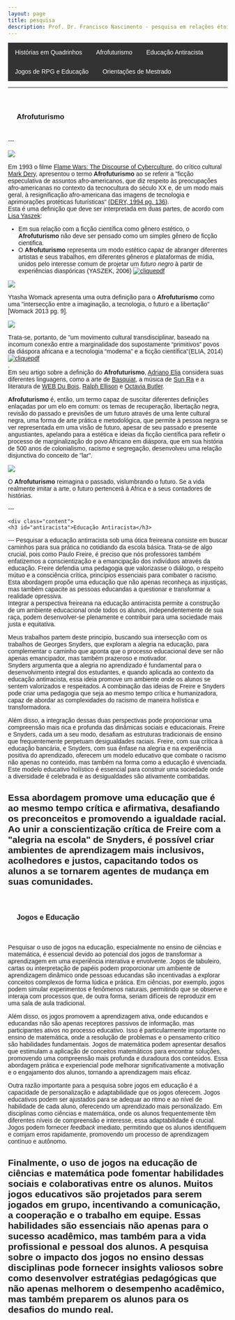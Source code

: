```yaml
---
layout: page
title: pesquisa
description: Prof. Dr. Francisco Nascimento - pesquisa em relações étnico-raciais e afrofuturismo ensino de ciências e educação Histórias em Quadrinhos de Super-Heróis e Impacto Cultural no Ensino de Ciências no Ensino de Física Jogos de RPG e Educação e Ensino de Ciências e Ensino de Física
---
```

<html lang="pt-BR">
<head>
    <meta charset="UTF-8">
    <meta name="viewport" content="width=device-width, initial-scale=1.0">
    <title>Menu de Navegação</title>
    <style>
        body {
            font-family: Arial, sans-serif;
        }
        .menu {
            background-color: #333;
            overflow: hidden;
        }
        .menu a {
            float: left;
            display: block;
            color: white;
            text-align: center;
            padding: 14px 16px;
            text-decoration: none;
        }
        .menu a:hover {
            background-color: #ddd;
            color: black;
        }
        .content {
            padding: 20px;
        }
    </style>
</head>
<body>

<div class="menu">
    <a href="#hq">Histórias em Quadrinhos</a>
    <a href="#afrofuturismo">Afrofuturismo</a>
    <a href="#antiracista">Educação Antiracista</a>
    <a href="#jogos">Jogos de RPG e Educação</a>
    <a href="#orientador"> Orientações de Mestrado</a>
</div>
<p>
<p>

---
<p>
<div class="content">
    <h3 id="afrofuturismo">Afrofuturismo</h3>
    </div>
---
<p>
<img src="https://itxesco.github.io/assets/figuras/afro/afro_revolt.jpg">

<p>
Em 1993 o filme <a href="(https://www.wired.com/1995/01/flame-wars/">Flame Wars: The Discourse of Cyberculture</a>, do crítico cultural <a href="https://en.wikipedia.org/wiki/Mark_Dery">Mark Dery</a>, apresentou o termo <strong>Afrofuturismo</strong>  ao se referir a "ficção especulativa de assuntos afro-americanos, que diz respeito às preocupações afro-americanas no contexto da tecnocultura do século XX e, de um modo mais geral, à resignificação afro-americana das imagens de tecnologia e aprimorações protéticas futurísticas" <a href="https://www.jstor.org/stable/20719430?seq=1">(DERY, 1994 pg. 136)</a>.   <br />
Esta é uma definição que deve ser interpretada em duas partes, de acordo com <a href="https://www.iac.gatech.edu/people/faculty/yaszek">Lisa Yaszek</a>:  <br />

 - Em sua relação com a ficção científica como gênero estético, o <strong>Afrofuturismo</strong> não deve ser pensado como um simples gênero de ficção cientifica.<br />
 - O <strong>Afrofuturismo</strong> representa um modo estético capaz de abranger diferentes artistas e seus trabalhos, em diferentes gêneros e plataformas de mídia, unidos pelo  interesse comum de projetar um <i>futuro negro</i> à partir de experiências diaspóricas (YASZEK, 2006) <a href="https://itxesco.github.io/assets/afrofuturismo/Afrofuturism_science_fiction_and_the_his.pdf"><img src="https://itxesco.github.io/imagens/icones/icons16/pdf-icon.png" alt=clique para baixar>pdf</a><br />

<a href="(https://www.chicagoreviewpress.com/afrofuturism-products-9781613747964.php"><img src="https://itxesco.github.io/assets/figuras/afro/milestone.jpg"></a>
<br />
<p>
Ytasha Womack apresenta uma outra definição para o <strong>Afrofuturismo</strong>  como uma "intersecção entre a imaginação, a tecnologia, o futuro e a libertação" [Womack 2013 pg. 9].
<p>
<img src="https://itxesco.github.io/assets/figuras/afro/capa_afrofuturismo.jpg">
<p>
Trata-se, portanto, de "um movimento cultural transdisciplinar, baseado na incomum conexão  entre a marginalidade dos supostamente “primitivos” povos da diáspora africana e a tecnologia “moderna” e a ficção científica"(ELIA, 2014) <a href="https://itxesco.github.io/assets/afrofuturismo/The_Languages_of_Afrofuturism.pdf"><img src="https://itxesco.github.io/imagens/icones/icons16/pdf-icon.png" alt=clique para baixar>pdf</a><br />.  
<br />
Em seu artigo sobre a definição do <strong>Afrofuturismo</strong>, <a href="https://host.uniroma3.it/docenti/elia/">Adriano Elia</a> considera suas diferentes linguagens, como a arte de <a href="https://www.guiadasartes.com.br/jean-michel-basquiat/biografia">Basquiat</a>, a música de <a href="http://www.sunraarkestra.com">Sun Ra</a> e a literatura de <a href="https://en.wikipedia.org/wiki/W._E._B._Du_Bois">WEB Du Bois</a>, <a href="https://en.wikipedia.org/wiki/Ralph_Ellison"> Ralph Ellison</a> e <a href="https://en.wikipedia.org/wiki/Octavia_E._Butler"> Octavia Butler</a>. <br />  

<strong>Afrofuturismo</strong> é, então, um termo capaz de suscitar diferentes definições enlaçadas por um elo em comum: os temas de recuperação, libertação negra,  revisão do passado e previsões de um futuro através de uma lente cultural negra, uma forma de arte prática e metodológica, que permite à pessoa negra se ver representada em uma visão de futuro, apesar de seu passado e presente angustiantes,  apelando para a estética e ideias da ficção científica para refletir o processo de marginalização do povo Africano em diáspora, que em sua história de 500 anos de colonialismo, racismo e segregação, desenvolveu uma relação disjunctiva do conceito de "lar".

<img src="https://itxesco.github.io/assets/figuras/afro/blackpanther.jpg">
<p>
O <strong>Afrofuturismo</strong> reimagina o passado, vislumbrando o futuro. Se a vida realmente imitar a arte, o futuro pertencerá à Africa e a seus contadores de histórias.


<p>
---

    <div class="content">
    <h3 id="antiracista">Educação Antiracista</h3>
</div>
<p>
---
Pesquisar a educação antirracista sob uma ótica freireana consiste em buscar caminhos para sua prática no cotidiando da escola básica. Trata-se de algo crucial, pois  como Paulo Freire, é preciso que nós professores também enfatizemos a conscientização e a emancipação dos indivíduos através da educação. Freire defendia uma pedagogia que valorizasse o diálogo, o respeito mútuo e a consciência crítica, princípios essenciais para combater o racismo. Esta abordagem propõe uma educação que não apenas reconheça as injustiças, mas também capacite as pessoas educandas a questionar e transformar a realidade opressiva.<br /> Integrar a perspectiva freireana na educação antirracista permite a construção de um ambiente educacional onde todos os alunos, independentemente de sua raça, podem desenvolver-se plenamente e contribuir para uma sociedade mais justa e equitativa.<br />

Meus trabalhos partem deste principio, buscando sua intersecção com os trabalhos de Georges Snyders, que exploram a alegria na educação, para complementar o caminho que  aponta que o processo educacional deve ser não apenas emancipador, mas também prazeroso e motivador.<br /> Snyders argumenta que a alegria no aprendizado é fundamental para o desenvolvimento integral dos estudantes, e quando aplicada ao contexto da educação antirracista, essa ideia promove um ambiente onde os alunos se sentem valorizados e respeitados. A combinação das ideias de Freire e Snyders pode criar uma pedagogia que seja ao mesmo tempo crítica e humanizadora, capaz de abordar as complexidades do racismo de maneira holística e transformadora.<br />

Além disso, a integração dessas duas perspectivas pode proporcionar uma compreensão mais rica e profunda das dinâmicas sociais e educacionais. Freire e Snyders, cada um a seu modo, desafiam as estruturas tradicionais de ensino que frequentemente perpetuam desigualdades raciais. Freire, com sua crítica à educação bancária, e Snyders, com sua ênfase na alegria e na experiência positiva do aprendizado, oferecem um modelo educativo que combate o racismo não apenas no conteúdo, mas também na forma como a educação é vivenciada. Este modelo educativo holístico é essencial para construir uma sociedade onde a diversidade é celebrada e as desigualdades são ativamente combatidas.<br />

 Essa abordagem promove uma educação que é ao mesmo tempo crítica e afirmativa, desafiando os preconceitos e promovendo a igualdade racial. Ao unir a conscientização crítica de Freire com a "alegria na escola" de Snyders, é possível criar ambientes de aprendizagem mais inclusivos, acolhedores e justos, capacitando todos os alunos a se tornarem agentes de mudança em suas comunidades.
---
<p>

<div class="content">
    <h3 id="jogos">Jogos e Educação</h3>
</div>
<p>
Pesquisar o uso de jogos na educação, especialmente no ensino de ciências e matemática, é essencial devido ao potencial dos jogos de transformar a aprendizagem em uma experiência interativa e envolvente. Jogos de tabuleiro, cartas ou interpretação de papéis podem proporcionar um ambiente de aprendizagem dinâmico onde pessoas educandas são incentivadas a explorar conceitos complexos de forma lúdica e prática. Em ciências, por exemplo, jogos podem simular experimentos e fenômenos naturais, permitindo que se observe e interaja com processos que, de outra forma, seriam difíceis de reproduzir em uma sala de aula tradicional.<br />

Além disso, os jogos promovem a aprendizagem ativa, onde educandos e educandas não são apenas receptores passivos de informação, mas participantes ativos no processo educativo. Isso é particularmente importante no ensino de matemática, onde a resolução de problemas e o pensamento crítico são habilidades fundamentais. Jogos de matemática podem apresentar desafios que estimulam  a aplicação de conceitos matemáticos para encontrar soluções, promovendo uma compreensão mais profunda e duradoura dos conteúdos. Essa abordagem prática e experiencial pode melhorar significativamente a motivação e o engajamento dos alunos, tornando a aprendizagem mais eficaz.<br />

Outra razão importante para a pesquisa sobre jogos em educação é a capacidade de personalização e adaptabilidade que os jogos oferecem. Jogos educativos podem ser ajustados para se adequar ao ritmo e ao nível de habilidade de cada aluno, oferecendo um aprendizado mais personalizado. Em disciplinas como ciências e matemática, onde os alunos frequentemente têm diferentes níveis de compreensão e interesse, essa adaptabilidade é crucial. Jogos podem fornecer <i>feedback</i> imediato, permitindo que os alunos identifiquem e corrijam erros rapidamente, promovendo um processo de aprendizagem contínuo e autônomo.<br />

Finalmente, o uso de jogos na educação de ciências e matemática pode fomentar habilidades sociais e colaborativas entre os alunos. Muitos jogos educativos são projetados para serem jogados em grupo, incentivando a comunicação, a cooperação e o trabalho em equipe. Essas habilidades são essenciais não apenas para o sucesso acadêmico, mas também para a vida profissional e pessoal dos alunos. A pesquisa sobre o impacto dos jogos no ensino dessas disciplinas pode fornecer insights valiosos sobre como desenvolver estratégias pedagógicas que não apenas melhorem o desempenho acadêmico, mas também preparem os alunos para os desafios do mundo real.
---
